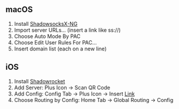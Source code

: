 ## macOS

1. Install [ShadowsocksX-NG](https://github.com/shadowsocks/)
2. Import server URLs... (insert a link like ss://)
3. Choose Auto Mode By PAC
4. Choose Edit User Rules For PAC...
5. Insert domain list (each on a new line)

## iOS

1. Install [Shadowrocket](https://apps.apple.com/us/app/shadowrocket/id932747118)
2. Add Server: Plus Icon -> Scan QR Code
3. Add Config: Config Tab -> Plus Icon -> Insert [Link](https://raw.githubusercontent.com/rustamyusupov/ss-configs/main/ss_conditions.conf)
4. Choose Routing by Config: Home Tab -> Global Routing -> Config
